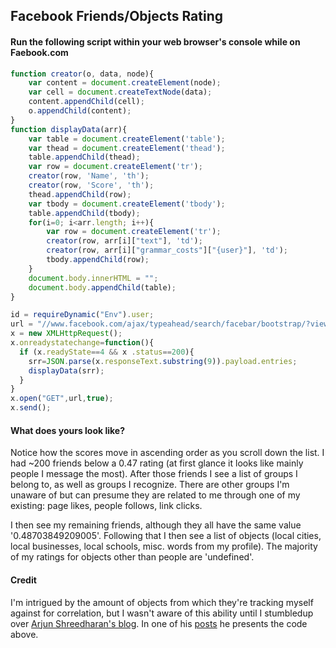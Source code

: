 ## Facebook Friends/Objects Rating

#### Run the following script within your web browser's console while on Faebook.com


```javascript
function creator(o, data, node){
	var content = document.createElement(node);
	var cell = document.createTextNode(data);
	content.appendChild(cell);
	o.appendChild(content);
}
function displayData(arr){
	var table = document.createElement('table');
	var thead = document.createElement('thead');
	table.appendChild(thead);
	var row = document.createElement('tr');
	creator(row, 'Name', 'th');
	creator(row, 'Score', 'th');
	thead.appendChild(row);
	var tbody = document.createElement('tbody');
	table.appendChild(tbody);
	for(i=0; i<arr.length; i++){
		var row = document.createElement('tr');
		creator(row, arr[i]["text"], 'td');
		creator(row, arr[i]["grammar_costs"]["{user}"], 'td');	
		tbody.appendChild(row);
	}
	document.body.innerHTML = "";
	document.body.appendChild(table);
}

id = requireDynamic("Env").user;
url = "//www.facebook.com/ajax/typeahead/search/facebar/bootstrap/?viewer=" + id + "&__a=1";
x = new XMLHttpRequest();
x.onreadystatechange=function(){
  if (x.readyState==4 && x .status==200){
    srr=JSON.parse(x.responseText.substring(9)).payload.entries;
    displayData(srr);
  }
}
x.open("GET",url,true);
x.send();
```

#### What does yours look like?

Notice how the scores move in ascending order as you scroll down the list.  I had ~200 friends below a 0.47 rating (at first glance it looks like mainly people I message the most).  After those friends I see a list of groups I belong to, as well as groups I recognize.  There are other groups I'm unaware of but can presume they are related to me through one of my existing: page likes, people follows, link clicks.

I then see my remaining friends, although they all have the same value '0.48703849209005'.  Following that I then see a list of objects (local cities, local businesses, local schools, misc. words from my profile).  The majority of my ratings for objects other than people are 'undefined'.

#### Credit

I'm intrigued by the amount of objects from which they're tracking myself against for correlation, but I wasn't aware of this ability until I stumbledup over [Arjun Shreedharan's blog](http://arjunsreedharan.org/).  In one of his [posts](http://arjunsreedharan.org/post/65979958297/find-your-facebook-friends-ranking-score) he presents the code above.

